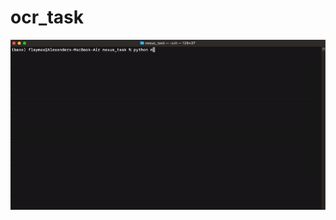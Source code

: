# ocr_task

![grab-landing-page](https://raw.githubusercontent.com/flaymax/ocr_task/main/samples/demo.gif)
